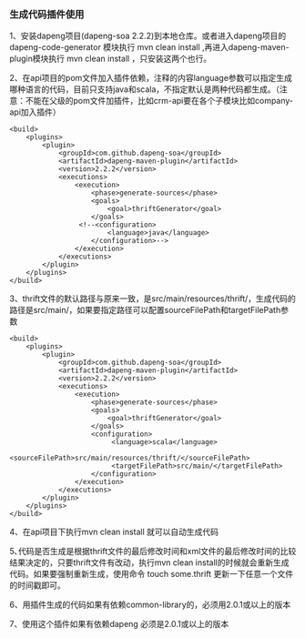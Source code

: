 ### 生成代码插件使用

1、安装dapeng项目(dapeng-soa  2.2.2)到本地仓库。或者进入dapeng项目的dapeng-code-generator 模块执行 mvn clean install ,再进入dapeng-maven-plugin模块执行 mvn clean install ，只安装这两个也行。

2、在api项目的pom文件加入插件依赖，注释的内容language参数可以指定生成哪种语言的代码，目前只支持java和scala，不指定默认是两种代码都生成。（注意：不能在父级的pom文件加插件，比如crm-api要在各个子模块比如company-api加入插件）

	<build>
	    <plugins>
	        <plugin>
	            <groupId>com.github.dapeng-soa</groupId>
	            <artifactId>dapeng-maven-plugin</artifactId>
	            <version>2.2.2</version>
	            <executions>
	                <execution>
	                    <phase>generate-sources</phase>
	                    <goals>
	                        <goal>thriftGenerator</goal>
	                    </goals>
	                 <!--<configuration>
	                        <language>java</language>
	                    </configuration>-->
	                </execution>
	            </executions>
	        </plugin>
	    </plugins>
	</build>

3、thrift文件的默认路径与原来一致，是src/main/resources/thrift/，生成代码的路径是src/main/，如果要指定路径可以配置sourceFilePath和targetFilePath参数

	<build>
	    <plugins>
	        <plugin>
	            <groupId>com.github.dapeng-soa</groupId>
	            <artifactId>dapeng-maven-plugin</artifactId>
	            <version>2.2.2</version>
	            <executions>
	                <execution>
	                    <phase>generate-sources</phase>
	                    <goals>
	                        <goal>thriftGenerator</goal>
	                    </goals>
	                    <configuration>
	                         <language>scala</language>
	                         <sourceFilePath>src/main/resources/thrift/</sourceFilePath>
	                         <targetFilePath>src/main/</targetFilePath>
	                    </configuration>
	                </execution>
	            </executions>
	        </plugin>
	    </plugins>
	</build>

4、在api项目下执行mvn clean install 就可以自动生成代码

5､代码是否生成是根据thrift文件的最后修改时间和xml文件的最后修改时间的比较结果决定的，只要thrift文件有改动，执行mvn clean 
install的时候就会重新生成代码。如果要强制重新生成，使用命令 touch some.thrift 更新一下任意一个文件的时间戳即可。

6、用插件生成的代码如果有依赖common-library的，必须用2.0.1或以上的版本

7、使用这个插件如果有依赖dapeng 必须是2.0.1或以上的版本
